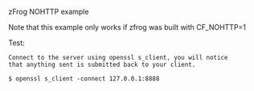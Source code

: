 zFrog NOHTTP example

Note that this example only works if zfrog was built with CF_NOHTTP=1

Test:

	Connect to the server using openssl s_client, you will notice
	that anything sent is submitted back to your client.

	$ openssl s_client -connect 127.0.0.1:8888

